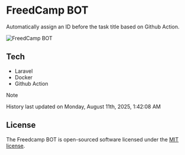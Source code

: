 # FreedCamp BOT

Automatically assign an ID before the task title based on Github Action.

![FreedCamp BOT](https://repository-images.githubusercontent.com/737932867/7d34798b-2680-471c-b089-a78a718d3d6a)

## Tech

- Laravel
- Docker
- Github Action

> [!NOTE]  
> History last updated on Monday, August 11th, 2025, 1:42:08 AM

## License

The Freedcamp BOT is open-sourced software licensed under the [MIT license](https://opensource.org/licenses/MIT).
